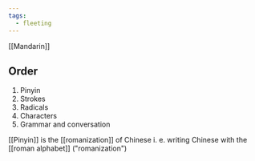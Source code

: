 ```yaml
---
tags:
  - fleeting
---
```

[[Mandarin]]

## Order 
1. Pinyin
2. Strokes
3. Radicals
4. Characters
5. Grammar and conversation

[[Pinyin]] is the [[romanization]] of Chinese i. e. writing Chinese with the [[roman alphabet]] ("romanization")